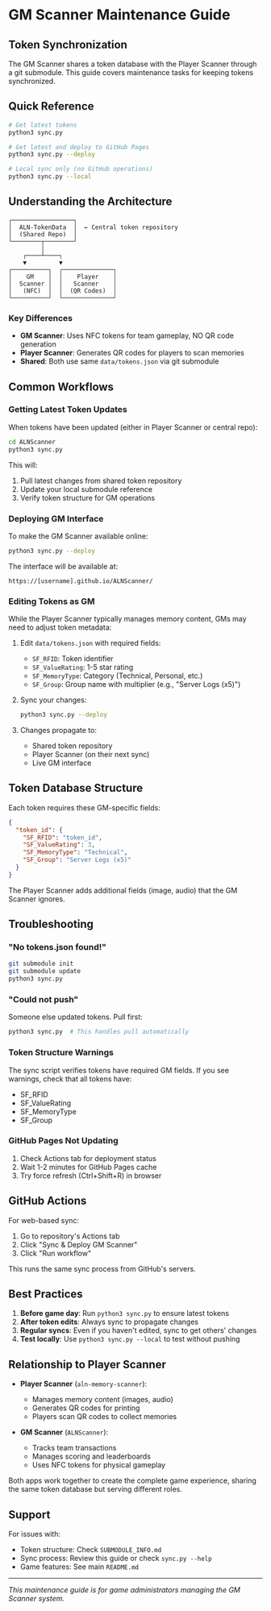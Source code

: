 # GM Scanner Maintenance Guide

## Token Synchronization

The GM Scanner shares a token database with the Player Scanner through a git submodule. This guide covers maintenance tasks for keeping tokens synchronized.

## Quick Reference

```bash
# Get latest tokens
python3 sync.py

# Get latest and deploy to GitHub Pages
python3 sync.py --deploy

# Local sync only (no GitHub operations)
python3 sync.py --local
```

## Understanding the Architecture

```
┌─────────────────┐
│  ALN-TokenData  │  ← Central token repository
│  (Shared Repo)  │
└────────┬────────┘
         │
    ┌────┴────┐
    ▼         ▼
┌──────────┐  ┌──────────────┐
│    GM    │  │    Player    │
│  Scanner │  │   Scanner    │
│   (NFC)  │  │  (QR Codes)  │
└──────────┘  └──────────────┘
```

### Key Differences
- **GM Scanner**: Uses NFC tokens for team gameplay, NO QR code generation
- **Player Scanner**: Generates QR codes for players to scan memories
- **Shared**: Both use same `data/tokens.json` via git submodule

## Common Workflows

### Getting Latest Token Updates

When tokens have been updated (either in Player Scanner or central repo):

```bash
cd ALNScanner
python3 sync.py
```

This will:
1. Pull latest changes from shared token repository
2. Update your local submodule reference
3. Verify token structure for GM operations

### Deploying GM Interface

To make the GM Scanner available online:

```bash
python3 sync.py --deploy
```

The interface will be available at:
```
https://[username].github.io/ALNScanner/
```

### Editing Tokens as GM

While the Player Scanner typically manages memory content, GMs may need to adjust token metadata:

1. Edit `data/tokens.json` with required fields:
   - `SF_RFID`: Token identifier
   - `SF_ValueRating`: 1-5 star rating
   - `SF_MemoryType`: Category (Technical, Personal, etc.)
   - `SF_Group`: Group name with multiplier (e.g., "Server Logs (x5)")

2. Sync your changes:
   ```bash
   python3 sync.py --deploy
   ```

3. Changes propagate to:
   - Shared token repository
   - Player Scanner (on their next sync)
   - Live GM interface

## Token Database Structure

Each token requires these GM-specific fields:

```json
{
  "token_id": {
    "SF_RFID": "token_id",
    "SF_ValueRating": 3,
    "SF_MemoryType": "Technical",
    "SF_Group": "Server Logs (x5)"
  }
}
```

The Player Scanner adds additional fields (image, audio) that the GM Scanner ignores.

## Troubleshooting

### "No tokens.json found!"
```bash
git submodule init
git submodule update
python3 sync.py
```

### "Could not push"
Someone else updated tokens. Pull first:
```bash
python3 sync.py  # This handles pull automatically
```

### Token Structure Warnings
The sync script verifies tokens have required GM fields. If you see warnings, check that all tokens have:
- SF_RFID
- SF_ValueRating
- SF_MemoryType
- SF_Group

### GitHub Pages Not Updating
1. Check Actions tab for deployment status
2. Wait 1-2 minutes for GitHub Pages cache
3. Try force refresh (Ctrl+Shift+R) in browser

## GitHub Actions

For web-based sync:
1. Go to repository's Actions tab
2. Click "Sync & Deploy GM Scanner"
3. Click "Run workflow"

This runs the same sync process from GitHub's servers.

## Best Practices

1. **Before game day**: Run `python3 sync.py` to ensure latest tokens
2. **After token edits**: Always sync to propagate changes
3. **Regular syncs**: Even if you haven't edited, sync to get others' changes
4. **Test locally**: Use `python3 sync.py --local` to test without pushing

## Relationship to Player Scanner

- **Player Scanner** (`aln-memory-scanner`):
  - Manages memory content (images, audio)
  - Generates QR codes for printing
  - Players scan QR codes to collect memories

- **GM Scanner** (`ALNScanner`):
  - Tracks team transactions
  - Manages scoring and leaderboards
  - Uses NFC tokens for physical gameplay

Both apps work together to create the complete game experience, sharing the same token database but serving different roles.

## Support

For issues with:
- Token structure: Check `SUBMODULE_INFO.md`
- Sync process: Review this guide or check `sync.py --help`
- Game features: See main `README.md`

---

*This maintenance guide is for game administrators managing the GM Scanner system.*